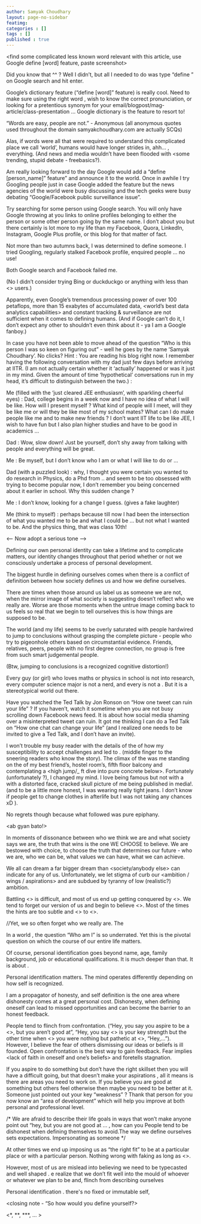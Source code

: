 ```yaml
---
author: Samyak Choudhary
layout: page-no-sidebar
featimg: 
categories : []
tags : []
published : true
---
```


<find some complicated less known word relevant with this article, use Google define [word] feature, paste screenshot>

Did you know that ^^ ? Well I didn’t, but all I needed to do was type “define <word>” on Google search and hit enter.

Google’s dictionary feature (“define [word]” feature) is really cool. Need to make sure using the right word <in a pinch>, wish to know the correct pronunciation, or looking for a pretentious synonym for your email/blogpost/mag-article/class-presentation … Google dictionary is the feature to resort to!

“Words are easy, people are not.” - Anonymous (all anonymous quotes used throughout the domain samyakchoudhary.com are actually SCQs)

Alas, if words were all that were required to understand this complicated place we call ‘world’, humans would have longer strides in, ahh… , everything. (And news and media wouldn’t have been flooded with <some trending, stupid debate - freebasics?).

Am really looking forward to the day Google would add a “define [person_name]” feature” and announce it to the world. Once in awhile I try Googling people just in case Google added the feature but the news agencies of the world were busy discussing <some stupid political or _ stuff> and the tech geeks were busy debating “Google/Facebook public surveillance issue”. 

Try searching for some person using Google search. You will only have Google throwing at you links to online profiles belonging to either the person or some other person going by the same name. I don’t about you but there certainly is lot more to my life than my Facebook, Quora, LinkedIn, Instagram, Google Plus profile, or this blog for that matter of fact.

Not more than two autumns back, I was determined to define someone. I tried Googling, regularly stalked Facebook profile, enquired people … no use!

Both Google search and Facebook failed me. 

(No I didn’t consider trying Bing or duckduckgo or anything with less than <> users.)

Apparently, even Google’s tremendous processing power of over 100 petaflops, more than 15 exabytes of accumulated data, <world’s best data analytics capabilities> and constant tracking & surveillance are not sufficient when it comes to defining humans. (And if Google can’t do it, I don’t expect any other <tech companies> to shouldn’t even think about it - ya I am a Google fanboy.)

In case you have not been able to move ahead of the question “Who is this person I was so keen on figuring out” - well he goes by the name ‘Samyak Choudhary’. No clicks? Hint : You are reading his blog right now.
I remember having the following conversation with my dad just few days before arriving at IITR. (I am not actually certain whether it ‘actually’ happened or was it just in my mind. Given the amount of time ‘hypothetical’ conversations run in my head, it’s difficult to distinguish between the two.) :

Me (filled with the ‘just cleared JEE enthusiasm’, with sparkling cheerful eyes) : Dad, college begins in a week now and I have no idea of what I will be like. How will I present myself ? What kind of people will I meet, will they be like me or will they be like most of my school mates? What can I do make people like me and to make new friends ? I don’t want IIT life to be like JEE, I wish to have fun but I also plan higher studies and have to be good in academics … 

Dad : Wow, slow down! Just be yourself, don’t shy away from talking with people and everything will be great.

Me : Be myself, but I don’t know who I am or what I will like to do or … 

Dad (with a puzzled look) : why, I thought you were certain you wanted to do research in Physics, do a Phd from .. and seem to be too obsessed with trying to become popular now, I don’t remember you being concerned about it earlier in school. Why this sudden change ?

Me : I don’t know, looking for a change I guess. (gives a fake laughter)

Me (think to myself) : perhaps because till now I had been the intersection of what you wanted me to be and what I could be … but not what I wanted to be. And the physics thing, that was class 10th!

<-- Now adopt a serious tone --> 

Defining our own personal identity can take a lifetime and to complicate matters, our identity changes throughout that period whether or not we consciously undertake a process of personal development.

The biggest hurdle in defining ourselves comes when there is a conflict of definition between how society defines us and how we define ourselves.

There are times when those around us label us as someone we are not, when the mirror image of what society is suggesting doesn’t reflect who we really are. Worse are those moments when the untrue image coming back to us feels so real that we begin to tell ourselves this is how things are supposed to be.

The world (and my life) seems to be overly saturated with people hardwired to jump to conclusions without grasping the complete picture - people who try to pigeonhole others based on circumstantial evidence. Friends, relatives, peers, people with no first degree connection, no group is free from such smart judgemental people.

(Btw, jumping to conclusions is a recognized cognitive distortion!)

Every guy (or girl) who loves maths or physics in school is not into research, every computer science major is not a nerd, and every <what> is not a <what>. But it is a stereotypical world out there.

Have you watched the Ted Talk by Jon Ronson on “How one tweet can ruin your life” ? If you haven’t, watch it sometime when you are not busy scrolling down <adj> Facebook news feed. It is about how social media shaming over a misinterpreted tweet can ruin. It got me thinking I can do a Ted Talk on “How one chat can change your life” (and I realized one needs to be invited to give a Ted Talk, and I don’t have an invite).

I won’t trouble my busy reader with the details of the <dramatic story> of how my susceptibility to accept challenges and <a what type of girl> led to <what>. (middle finger to the sneering readers who know the story). The climax of the <season> was me standing on the <wall> of my best friend’s, hostel room’s, fifth floor balcony and contemplating a <high jump/_ ft dive into pure concrete below>. Fortunately (unfortunately ?), I changed my mind. I love being famous but not with a with a distorted face, cracked skull picture of me being published in media!. (and to be a little more honest, I was wearing really tight jeans. I don’t know if people get to change clothes in afterlife but I was not taking any chances xD ).



No regrets though because what followed was pure epiphany. 

<ab gyan bato!>

In moments of dissonance between who we think we are and what society says we are, the truth that wins is the one WE CHOOSE to believe. We are bestowed with choice, to choose the truth that determines our future - who we are, who we can be, what values we can have, what we can achieve.

We all can dream a far bigger dream than <society/anybody else> can indicate for any of us. Unfortunately, we let stigma of <abnormality> curb our <ambition / wings / aspirations> and are subdued by tyranny of low (realistic?) ambition.

Battling <> is difficult, and most of us end up getting conquered by <>. We tend to forget our version of us and begin to believe <>. Most of the times the hints are too subtle and <> to <>.

//Yet, we so often forget who we really are. The 



In a world <with what>, the question “Who am I” is so underrated. Yet this is the pivotal question on which the course of our entire life matters.

Of course, personal identification goes beyond name, age, family background, job or educational qualifications. It is much deeper than that. It is about <what>. 

Personal identification matters. The mind operates differently depending on how self is recognized. <elaborate> 

<honesty in defining yourself>

I am a propagator of honesty, and self definition is the one area where dishonesty comes at a great personal cost. Dishonesty, when defining oneself can lead to missed opportunities and can become the barrier to an honest feedback.

People tend to flinch from confrontation. (“Hey, you say you aspire to be a <>, but you aren’t good at”, “Hey, you say <> is your key strength but the other time when <> you were nothing but pathetic at <>, “Hey,...”). However, I believe the fear of others dismissing our ideas or beliefs is ill founded. Open confrontation is the best way to gain feedback. Fear <of confrontation> implies <lack of faith in oneself and one’s beliefs> and foretells stagnation.

If you aspire to do something but don’t have the right skillset then you will have a difficult going, but that doesn’t make your aspirations <foolish>, all it means is there are areas you need to work on. If you believe you are good at something but others feel otherwise then maybe you need to be better at it. Someone just pointed out your key “weakness” ? Thank that person for you now know an “area of development” which will help you improve at both personal and professional level.

/*
We are afraid to  describe their life goals in ways that won’t make anyone point out “hey, but you are not good at ... , how can you 
People tend to be dishonest when defining themselves to avoid.The way we define ourselves sets expectations. Impersonating as someone 
*/

At other times we end up imposing us as “the right fit” to be at a particular place or with a particular person. Nothing wrong with faking as long as <>. 

However, most of us are mislead into believing we need to be typecasted and well shaped . e realize that we don’t fit well into the mould of whoever or whatever we plan to be and, flinch from describing ourselves 

Personal identification <an ongoing process>. there's no fixed or immutable self,

<smoothly transition to defining myself>

<closing note - “So how would you define yourself?>

<*, **, ***, … > 
